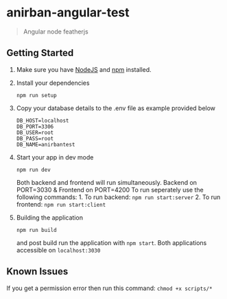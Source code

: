 # anirban-angular-test

> Angular node featherjs

## Getting Started

1. Make sure you have [NodeJS](https://nodejs.org/) and [npm](https://www.npmjs.com/) installed.
2. Install your dependencies

    ```
    npm run setup
    ```

3. Copy your database details to the .env file as example provided below
    ```
    DB_HOST=localhost
    DB_PORT=3306    
    DB_USER=root
    DB_PASS=root
    DB_NAME=anirbantest
    ```
4. Start your app in dev mode

    ```
    npm run dev
    ```
    Both backend and frontend will run simultaneously. Backend on PORT=3030 & Frontend on PORT=4200
    To run seperately use the following commands:
        1. To run backend: `npm run start:server`
        2. To run frontend: `npm run start:client`

5. Building the application
    ```
    npm run build
    ```
    and post build run the application with `npm start`. Both applications accessible on `localhost:3030`

## Known Issues

If you get a permission error then run this command:
    ```
    chmod +x scripts/*
    ```
